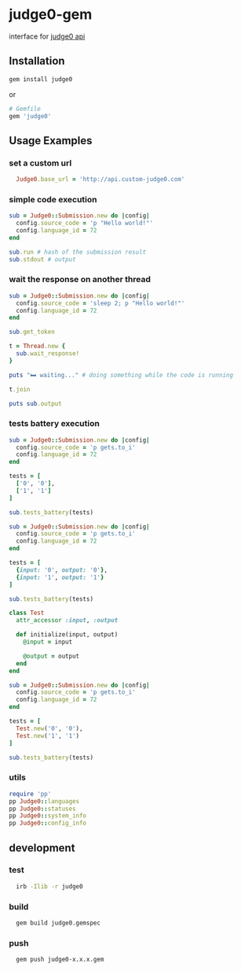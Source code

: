 # judge0-gem

interface for [judge0 api](https://api.judge0.com/)

## Installation

```bash
gem install judge0
```

or

```ruby
# Gemfile
gem 'judge0'
```

## Usage Examples

### set a custom url

```ruby
  Judge0.base_url = 'http://api.custom-judge0.com'
```

### simple code execution


```ruby
sub = Judge0::Submission.new do |config|
  config.source_code = 'p "Hello world!"'
  config.language_id = 72
end

sub.run # hash of the submission result
sub.stdout # output
```

### wait the response on another thread

```ruby
sub = Judge0::Submission.new do |config|
  config.source_code = 'sleep 2; p "Hello world!"'
  config.language_id = 72
end

sub.get_token

t = Thread.new {
  sub.wait_response!
}

puts "🛏️ waiting..." # doing something while the code is running

t.join

puts sub.output

```

### tests battery execution

```ruby
sub = Judge0::Submission.new do |config|
  config.source_code = 'p gets.to_i'
  config.language_id = 72
end

tests = [
  ['0', '0'],
  ['1', '1']
]

sub.tests_battery(tests)
```

```ruby
sub = Judge0::Submission.new do |config|
  config.source_code = 'p gets.to_i'
  config.language_id = 72
end

tests = [
  {input: '0', output: '0'},
  {input: '1', output: '1'}
]

sub.tests_battery(tests)
```

```ruby
class Test
  attr_accessor :input, :output

  def initialize(input, output)
    @input = input

    @output = output
  end
end

sub = Judge0::Submission.new do |config|
  config.source_code = 'p gets.to_i'
  config.language_id = 72
end

tests = [
  Test.new('0', '0'),
  Test.new('1', '1')
]

sub.tests_battery(tests)
```

### utils

```ruby
require 'pp'
pp Judge0::languages
pp Judge0::statuses
pp Judge0::system_info
pp Judge0::config_info
```

## development

### test

```bash
  irb -Ilib -r judge0
```

### build

```bash
  gem build judge0.gemspec
```

### push

```bash
  gem push judge0-x.x.x.gem
```
